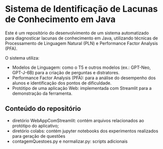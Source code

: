 # Sistema de Identificação de Lacunas de Conhecimento em Java

Este é um repositório do desenvolvimento de um sistema automatizado para diagnosticar lacunas de conhecimento em Java, utilizando técnicas de Processamento de Linguagem Natural (PLN) e Performance Factor Analysis (PFA). 

O sistema utiliza:

- Modelos de Linguagem: como o T5 e outros modelos (ex.: GPT-Neo, GPT-J-6B) para a criação de perguntas e distratores.
- Performance Factor Analysis (PFA): para a análise do desempenho dos alunos e identificação dos pontos de dificuldade.
- Protótipo de uma aplicação Web: implementada com Streamlit para a demonstração da ferramenta.

## Conteúdo do repositório
- diretório WebAppComStreamlit: contém arquivos relacionados ao protótipo do aplicativo;
- diretório colabs: contém jupyter notebooks dos experimentos realizados para geração de questões
- contagemQuestoes.py e normalizar.py: scripts adicionais
